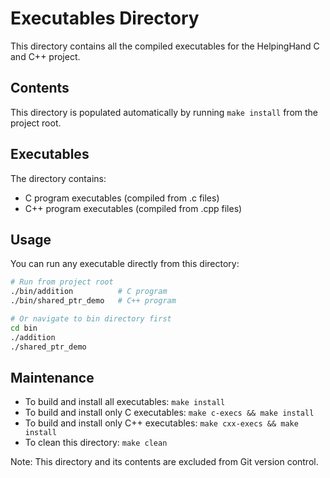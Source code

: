 # Executables Directory

This directory contains all the compiled executables for the HelpingHand C and C++ project.

## Contents

This directory is populated automatically by running `make install` from the project root.

## Executables

The directory contains:
- C program executables (compiled from .c files)
- C++ program executables (compiled from .cpp files)

## Usage

You can run any executable directly from this directory:

```bash
# Run from project root
./bin/addition          # C program
./bin/shared_ptr_demo   # C++ program

# Or navigate to bin directory first
cd bin
./addition
./shared_ptr_demo
```

## Maintenance

- To build and install all executables: `make install`
- To build and install only C executables: `make c-execs && make install`
- To build and install only C++ executables: `make cxx-execs && make install`
- To clean this directory: `make clean`

Note: This directory and its contents are excluded from Git version control.

